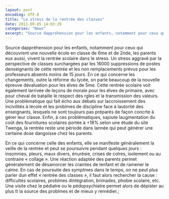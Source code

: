 ```yaml
---
layout: post
encoding: UTF-8
title: "Le stress de la rentrée des classes"
date: 2011-09-05 14:03:29
categories: "News"
excerpt: "Source dappréhension pour les enfants, notamment pour ceux qui découvrent une nouvelle école en classe de 6me et de 2nde, les parents eux aussi, vivent la rentrée scolaire dans le stress."
---
```

Source dappréhension pour les enfants, notamment pour ceux qui découvrent une nouvelle école en classe de 6me et de 2nde, les parents eux aussi, vivent la rentrée scolaire dans le stress.
Un stress aggravé par la perspective de classes surchargées par les 16000 suppressions de postes denseignants de cette rentrée et les non remplacements prévus pour les professeurs absents moins de 15 jours. En ce qui concerne les changements, outre la réforme du lycée, on parle beaucoup de la nouvelle épreuve dévaluation pour les élves de 5me. Cette rentrée scolaire voit également larrivée de leçons de morale pour les élves de primaire, avec pour cheval de bataille le respect des rgles et la transmission des valeurs. Une problématique qui fait écho aux débats sur laccroissement des incivilités à lécole et les problmes de discipline face à lautorité des enseignants, lesquels ne sont toujours pas préparés de façon concrte à gérer leur classe. Enfin, à ces problématiques, sajoute laugmentation du coût des fournitures scolaires portée à +18% selon une étude du site Twenga, la rentrée reste une période dans lannée qui peut générer une certaine dose dangoisse chez les parents.  
  
En ce qui concerne celle des enfants, elle se manifeste généralement la veille de la rentrée et peut se poursuivre pendant quelques jours : insomnies, pleurs, maux divers, énurésie, crises de colres, isolement ou au contraire « collage ». Une réaction adaptée des parents permet généralement de désamorcer les craintes de lenfant et de ramener le calme. En cas de poursuite des symptmes dans le temps, on ne peut plus parler dun effet « rentrée des classes », il faut alors rechercher la cause : difficultés scolaires, problmes dintégration, brimades, phobie scolaire, etc. Une visite chez le pédiatre ou le pédopsychiatre permet alors de dépister au plus tt la source des problmes et de mieux y remédier.;